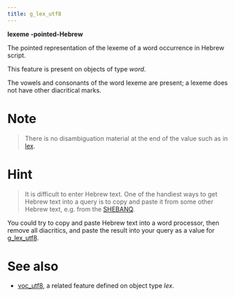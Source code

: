 ```yaml
---
title: g_lex_utf8
---
```


**lexeme -pointed-Hebrew**

The pointed representation of the lexeme of a word occurrence in Hebrew script.

This feature is present on objects of type *word*.

The vowels and consonants of the word lexeme are present; a lexeme does not have other diacritical marks.

# Note
> There is no disambiguation material at the end of the value such as in [lex](lex).

# Hint
> It is difficult to enter Hebrew text. One of the handiest ways to get Hebrew text into a query is to copy and paste it
from some other Hebrew text, e.g. from the [SHEBANQ](https://shebanq.ancient-data.org).

You could try to copy and paste Hebrew text into a word processor, then remove all diacritics, and paste the result into
your query as a value for [g_lex_utf8](g_lex_utf8).

# See also

* [voc_utf8](voc_utf8), a related feature defined on object type *lex*.

